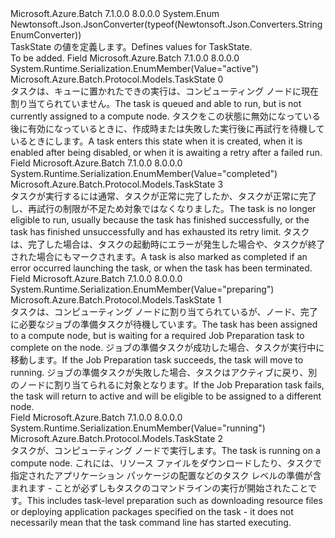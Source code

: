 <Type Name="TaskState" FullName="Microsoft.Azure.Batch.Protocol.Models.TaskState">
  <TypeSignature Language="C#" Value="public enum TaskState" />
  <TypeSignature Language="ILAsm" Value=".class public auto ansi sealed TaskState extends System.Enum" />
  <TypeSignature Language="DocId" Value="T:Microsoft.Azure.Batch.Protocol.Models.TaskState" />
  <TypeSignature Language="VB.NET" Value="Public Enum TaskState" />
  <TypeSignature Language="F#" Value="type TaskState = " />
  <AssemblyInfo>
    <AssemblyName>Microsoft.Azure.Batch</AssemblyName>
    <AssemblyVersion>7.1.0.0</AssemblyVersion>
    <AssemblyVersion>8.0.0.0</AssemblyVersion>
  </AssemblyInfo>
  <Base>
    <BaseTypeName>System.Enum</BaseTypeName>
  </Base>
  <Attributes>
    <Attribute>
      <AttributeName>Newtonsoft.Json.JsonConverter(typeof(Newtonsoft.Json.Converters.StringEnumConverter))</AttributeName>
    </Attribute>
  </Attributes>
  <Docs>
    <summary>
            <span data-ttu-id="73668-101">TaskState の値を定義します。</span><span class="sxs-lookup"><span data-stu-id="73668-101">Defines values for TaskState.</span></span>
            </summary>
    <remarks>To be added.</remarks>
  </Docs>
  <Members>
    <Member MemberName="Active">
      <MemberSignature Language="C#" Value="Active" />
      <MemberSignature Language="ILAsm" Value=".field public static literal valuetype Microsoft.Azure.Batch.Protocol.Models.TaskState Active = int32(0)" />
      <MemberSignature Language="DocId" Value="F:Microsoft.Azure.Batch.Protocol.Models.TaskState.Active" />
      <MemberSignature Language="VB.NET" Value="Active" />
      <MemberSignature Language="F#" Value="Active = 0" Usage="Microsoft.Azure.Batch.Protocol.Models.TaskState.Active" />
      <MemberType>Field</MemberType>
      <AssemblyInfo>
        <AssemblyName>Microsoft.Azure.Batch</AssemblyName>
        <AssemblyVersion>7.1.0.0</AssemblyVersion>
        <AssemblyVersion>8.0.0.0</AssemblyVersion>
      </AssemblyInfo>
      <Attributes>
        <Attribute>
          <AttributeName>System.Runtime.Serialization.EnumMember(Value="active")</AttributeName>
        </Attribute>
      </Attributes>
      <ReturnValue>
        <ReturnType>Microsoft.Azure.Batch.Protocol.Models.TaskState</ReturnType>
      </ReturnValue>
      <MemberValue>0</MemberValue>
      <Docs>
        <summary>
            <span data-ttu-id="73668-102">タスクは、キューに置かれたできの実行は、コンピューティング ノードに現在割り当てられていません。</span><span class="sxs-lookup"><span data-stu-id="73668-102">The task is queued and able to run, but is not currently assigned to a compute node.</span></span> <span data-ttu-id="73668-103">タスクをこの状態に無効になっている後に有効になっているときに、作成時または失敗した実行後に再試行を待機しているときにします。</span><span class="sxs-lookup"><span data-stu-id="73668-103">A task enters this state when it is created, when it is enabled after being disabled, or when it is awaiting a retry after a failed run.</span></span>
            </summary>
      </Docs>
    </Member>
    <Member MemberName="Completed">
      <MemberSignature Language="C#" Value="Completed" />
      <MemberSignature Language="ILAsm" Value=".field public static literal valuetype Microsoft.Azure.Batch.Protocol.Models.TaskState Completed = int32(3)" />
      <MemberSignature Language="DocId" Value="F:Microsoft.Azure.Batch.Protocol.Models.TaskState.Completed" />
      <MemberSignature Language="VB.NET" Value="Completed" />
      <MemberSignature Language="F#" Value="Completed = 3" Usage="Microsoft.Azure.Batch.Protocol.Models.TaskState.Completed" />
      <MemberType>Field</MemberType>
      <AssemblyInfo>
        <AssemblyName>Microsoft.Azure.Batch</AssemblyName>
        <AssemblyVersion>7.1.0.0</AssemblyVersion>
        <AssemblyVersion>8.0.0.0</AssemblyVersion>
      </AssemblyInfo>
      <Attributes>
        <Attribute>
          <AttributeName>System.Runtime.Serialization.EnumMember(Value="completed")</AttributeName>
        </Attribute>
      </Attributes>
      <ReturnValue>
        <ReturnType>Microsoft.Azure.Batch.Protocol.Models.TaskState</ReturnType>
      </ReturnValue>
      <MemberValue>3</MemberValue>
      <Docs>
        <summary>
            <span data-ttu-id="73668-104">タスクが実行するには通常、タスクが正常に完了したか、タスクが正常に完了し、再試行の制限が不足ため対象ではなくなりました。</span><span class="sxs-lookup"><span data-stu-id="73668-104">The task is no longer eligible to run, usually because the task has finished successfully, or the task has finished unsuccessfully and has exhausted its retry limit.</span></span> <span data-ttu-id="73668-105">タスクは、完了した場合は、タスクの起動時にエラーが発生した場合や、タスクが終了された場合にもマークされます。</span><span class="sxs-lookup"><span data-stu-id="73668-105">A task is also marked as completed if an error occurred launching the task, or when the task has been terminated.</span></span>
            </summary>
      </Docs>
    </Member>
    <Member MemberName="Preparing">
      <MemberSignature Language="C#" Value="Preparing" />
      <MemberSignature Language="ILAsm" Value=".field public static literal valuetype Microsoft.Azure.Batch.Protocol.Models.TaskState Preparing = int32(1)" />
      <MemberSignature Language="DocId" Value="F:Microsoft.Azure.Batch.Protocol.Models.TaskState.Preparing" />
      <MemberSignature Language="VB.NET" Value="Preparing" />
      <MemberSignature Language="F#" Value="Preparing = 1" Usage="Microsoft.Azure.Batch.Protocol.Models.TaskState.Preparing" />
      <MemberType>Field</MemberType>
      <AssemblyInfo>
        <AssemblyName>Microsoft.Azure.Batch</AssemblyName>
        <AssemblyVersion>7.1.0.0</AssemblyVersion>
        <AssemblyVersion>8.0.0.0</AssemblyVersion>
      </AssemblyInfo>
      <Attributes>
        <Attribute>
          <AttributeName>System.Runtime.Serialization.EnumMember(Value="preparing")</AttributeName>
        </Attribute>
      </Attributes>
      <ReturnValue>
        <ReturnType>Microsoft.Azure.Batch.Protocol.Models.TaskState</ReturnType>
      </ReturnValue>
      <MemberValue>1</MemberValue>
      <Docs>
        <summary>
            <span data-ttu-id="73668-106">タスクは、コンピューティング ノードに割り当てられているが、ノード、完了に必要なジョブの準備タスクが待機しています。</span><span class="sxs-lookup"><span data-stu-id="73668-106">The task has been assigned to a compute node, but is waiting for a required Job Preparation task to complete on the node.</span></span> <span data-ttu-id="73668-107">ジョブの準備タスクが成功した場合、タスクが実行中に移動します。</span><span class="sxs-lookup"><span data-stu-id="73668-107">If the Job Preparation task succeeds, the task will move to running.</span></span> <span data-ttu-id="73668-108">ジョブの準備タスクが失敗した場合、タスクはアクティブに戻り、別のノードに割り当てられるに対象となります。</span><span class="sxs-lookup"><span data-stu-id="73668-108">If the Job Preparation task fails, the task will return to active and will be eligible to be assigned to a different node.</span></span>
            </summary>
      </Docs>
    </Member>
    <Member MemberName="Running">
      <MemberSignature Language="C#" Value="Running" />
      <MemberSignature Language="ILAsm" Value=".field public static literal valuetype Microsoft.Azure.Batch.Protocol.Models.TaskState Running = int32(2)" />
      <MemberSignature Language="DocId" Value="F:Microsoft.Azure.Batch.Protocol.Models.TaskState.Running" />
      <MemberSignature Language="VB.NET" Value="Running" />
      <MemberSignature Language="F#" Value="Running = 2" Usage="Microsoft.Azure.Batch.Protocol.Models.TaskState.Running" />
      <MemberType>Field</MemberType>
      <AssemblyInfo>
        <AssemblyName>Microsoft.Azure.Batch</AssemblyName>
        <AssemblyVersion>7.1.0.0</AssemblyVersion>
        <AssemblyVersion>8.0.0.0</AssemblyVersion>
      </AssemblyInfo>
      <Attributes>
        <Attribute>
          <AttributeName>System.Runtime.Serialization.EnumMember(Value="running")</AttributeName>
        </Attribute>
      </Attributes>
      <ReturnValue>
        <ReturnType>Microsoft.Azure.Batch.Protocol.Models.TaskState</ReturnType>
      </ReturnValue>
      <MemberValue>2</MemberValue>
      <Docs>
        <summary>
            <span data-ttu-id="73668-109">タスクが、コンピューティング ノードで実行します。</span><span class="sxs-lookup"><span data-stu-id="73668-109">The task is running on a compute node.</span></span> <span data-ttu-id="73668-110">これには、リソース ファイルをダウンロードしたり、タスクで指定されたアプリケーション パッケージの配置などのタスク レベルの準備が含まれます - ことが必ずしもタスクのコマンドラインの実行が開始されたことです。</span><span class="sxs-lookup"><span data-stu-id="73668-110">This includes task-level preparation such as downloading resource files or deploying application packages specified on the task - it does not necessarily mean that the task command line has started executing.</span></span>
            </summary>
      </Docs>
    </Member>
  </Members>
</Type>